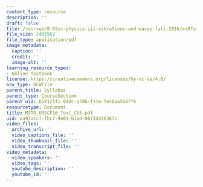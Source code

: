 ```yaml
---
content_type: resource
description: ''
draft: false
file: /courses/8-03sc-physics-iii-vibrations-and-waves-fall-2016/ea97accffbc79e01b1ad08734d36367c_MIT8_03SCF16_Text_Ch5.pdf
file_size: 1485562
file_type: application/pdf
image_metadata:
  caption: ''
  credit: ''
  image-alt: ''
learning_resource_types:
- Online Textbook
license: https://creativecommons.org/licenses/by-nc-sa/4.0/
ocw_type: OCWFile
parent_title: Syllabus
parent_type: CourseSection
parent_uid: b58121fc-044c-a70b-f31e-fe5baa5b87f6
resourcetype: Document
title: MIT8_03SCF16_Text_Ch5.pdf
uid: ea97accf-fbc7-9e01-b1ad-08734d36367c
video_files:
  archive_url: ''
  video_captions_file: ''
  video_thumbnail_file: ''
  video_transcript_file: ''
video_metadata:
  video_speakers: ''
  video_tags: ''
  youtube_description: ''
  youtube_id: ''
---
```

